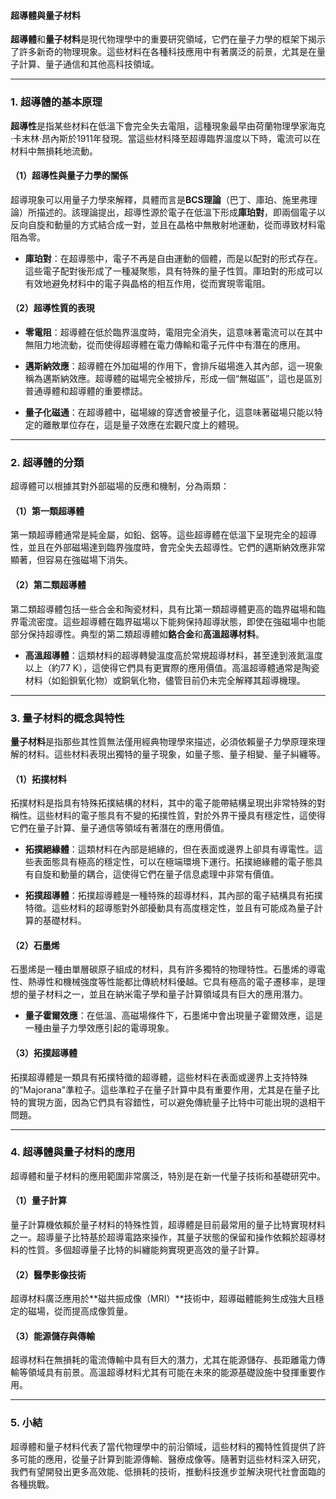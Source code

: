 #### 超導體與量子材料

**超導體**和**量子材料**是現代物理學中的重要研究領域，它們在量子力學的框架下揭示了許多新奇的物理現象。這些材料在各種科技應用中有著廣泛的前景，尤其是在量子計算、量子通信和其他高科技領域。

---

### **1. 超導體的基本原理**

**超導性**是指某些材料在低溫下會完全失去電阻，這種現象最早由荷蘭物理學家海克·卡末林·昂內斯於1911年發現。當這些材料降至超導臨界溫度以下時，電流可以在材料中無損耗地流動。

#### **（1）超導性與量子力學的關係**

超導現象可以用量子力學來解釋，具體而言是**BCS理論**（巴丁、庫珀、施里弗理論）所描述的。該理論提出，超導性源於電子在低溫下形成**庫珀對**，即兩個電子以反向自旋和動量的方式結合成一對，並且在晶格中無散射地運動，從而導致材料電阻為零。

- **庫珀對**：在超導態中，電子不再是自由運動的個體，而是以配對的形式存在。這些電子配對後形成了一種凝聚態，具有特殊的量子性質。庫珀對的形成可以有效地避免材料中的電子與晶格的相互作用，從而實現零電阻。

#### **（2）超導性質的表現**

- **零電阻**：超導體在低於臨界溫度時，電阻完全消失，這意味著電流可以在其中無阻力地流動，從而使得超導體在電力傳輸和電子元件中有潛在的應用。
  
- **邁斯納效應**：超導體在外加磁場的作用下，會排斥磁場進入其內部，這一現象稱為邁斯納效應。超導體的磁場完全被排斥，形成一個“無磁區”，這也是區別普通導體和超導體的重要標誌。

- **量子化磁通**：在超導體中，磁場線的穿透會被量子化，這意味著磁場只能以特定的離散單位存在，這是量子效應在宏觀尺度上的體現。

---

### **2. 超導體的分類**

超導體可以根據其對外部磁場的反應和機制，分為兩類：

#### **（1）第一類超導體**

第一類超導體通常是純金屬，如鉛、鋁等。這些超導體在低溫下呈現完全的超導性，並且在外部磁場達到臨界強度時，會完全失去超導性。它們的邁斯納效應非常顯著，但容易在強磁場下消失。

#### **（2）第二類超導體**

第二類超導體包括一些合金和陶瓷材料，具有比第一類超導體更高的臨界磁場和臨界電流密度。這些超導體在臨界磁場以下能夠保持超導狀態，即使在強磁場中也能部分保持超導性。典型的第二類超導體如**鉻合金**和**高溫超導材料**。

- **高溫超導體**：這類材料的超導轉變溫度高於常規超導材料，甚至達到液氮溫度以上（約77 K），這使得它們具有更實際的應用價值。高溫超導體通常是陶瓷材料（如鉛鋇氧化物）或銅氧化物，儘管目前仍未完全解釋其超導機理。

---

### **3. 量子材料的概念與特性**

**量子材料**是指那些其性質無法僅用經典物理學來描述，必須依賴量子力學原理來理解的材料。這些材料表現出獨特的量子現象，如量子態、量子相變、量子糾纏等。

#### **（1）拓撲材料**

拓撲材料是指具有特殊拓撲結構的材料，其中的電子能帶結構呈現出非常特殊的對稱性。這些材料的電子態具有不變的拓撲性質，對於外界干擾具有穩定性，這使得它們在量子計算、量子通信等領域有著潛在的應用價值。

- **拓撲絕緣體**：這類材料在內部是絕緣的，但在表面或邊界上卻具有導電性。這些表面態具有極高的穩定性，可以在極端環境下運行。拓撲絕緣體的電子態具有自旋和動量的耦合，這使得它們在量子信息處理中非常有價值。

- **拓撲超導體**：拓撲超導體是一種特殊的超導材料，其內部的電子結構具有拓撲特徵。這些材料的超導態對外部擾動具有高度穩定性，並且有可能成為量子計算的基礎材料。

#### **（2）石墨烯**

石墨烯是一種由單層碳原子組成的材料，具有許多獨特的物理特性。石墨烯的導電性、熱導性和機械強度等性能都比傳統材料優越。它具有極高的電子遷移率，是理想的量子材料之一，並且在納米電子學和量子計算領域具有巨大的應用潛力。

- **量子霍爾效應**：在低溫、高磁場條件下，石墨烯中會出現量子霍爾效應，這是一種由量子力學效應引起的電導現象。

#### **（3）拓撲超導體**

拓撲超導體是一類具有拓撲特徵的超導體，這些材料在表面或邊界上支持特殊的“Majorana"準粒子。這些準粒子在量子計算中具有重要作用，尤其是在量子比特的實現方面，因為它們具有容錯性，可以避免傳統量子比特中可能出現的退相干問題。

---

### **4. 超導體與量子材料的應用**

超導體和量子材料的應用範圍非常廣泛，特別是在新一代量子技術和基礎研究中。

#### **（1）量子計算**

量子計算機依賴於量子材料的特殊性質，超導體是目前最常用的量子比特實現材料之一。超導量子比特基於超導電路來操作，其量子狀態的保留和操作依賴於超導材料的性質。多個超導量子比特的糾纏能夠實現更高效的量子計算。

#### **（2）醫學影像技術**

超導材料廣泛應用於**磁共振成像（MRI）**技術中，超導磁體能夠生成強大且穩定的磁場，從而提高成像質量。

#### **（3）能源儲存與傳輸**

超導材料在無損耗的電流傳輸中具有巨大的潛力，尤其在能源儲存、長距離電力傳輸等領域具有前景。高溫超導材料尤其有可能在未來的能源基礎設施中發揮重要作用。

---

### **5. 小結**

超導體和量子材料代表了當代物理學中的前沿領域，這些材料的獨特性質提供了許多可能的應用，從量子計算到能源傳輸、醫療成像等。隨著對這些材料深入研究，我們有望開發出更多高效能、低損耗的技術，推動科技進步並解決現代社會面臨的各種挑戰。